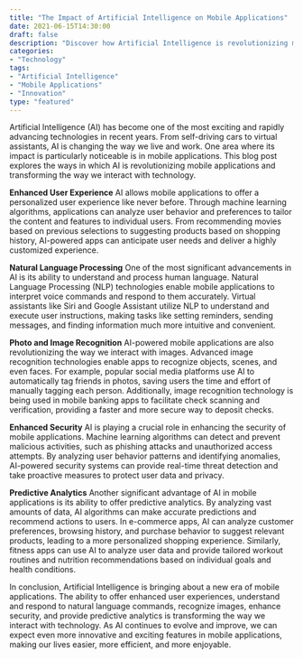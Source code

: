 ```yaml
--- 
title: "The Impact of Artificial Intelligence on Mobile Applications" 
date: 2021-06-15T14:30:00 
draft: false 
description: "Discover how Artificial Intelligence is revolutionizing mobile applications and transforming the way we interact with technology." 
categories: 
- "Technology" 
tags: 
- "Artificial Intelligence" 
- "Mobile Applications" 
- "Innovation" 
type: "featured" 
--- 
```


Artificial Intelligence (AI) has become one of the most exciting and rapidly advancing technologies in recent years. From self-driving cars to virtual assistants, AI is changing the way we live and work. One area where its impact is particularly noticeable is in mobile applications. This blog post explores the ways in which AI is revolutionizing mobile applications and transforming the way we interact with technology.

**Enhanced User Experience**
AI allows mobile applications to offer a personalized user experience like never before. Through machine learning algorithms, applications can analyze user behavior and preferences to tailor the content and features to individual users. From recommending movies based on previous selections to suggesting products based on shopping history, AI-powered apps can anticipate user needs and deliver a highly customized experience.

**Natural Language Processing**
One of the most significant advancements in AI is its ability to understand and process human language. Natural Language Processing (NLP) technologies enable mobile applications to interpret voice commands and respond to them accurately. Virtual assistants like Siri and Google Assistant utilize NLP to understand and execute user instructions, making tasks like setting reminders, sending messages, and finding information much more intuitive and convenient.

**Photo and Image Recognition**
AI-powered mobile applications are also revolutionizing the way we interact with images. Advanced image recognition technologies enable apps to recognize objects, scenes, and even faces. For example, popular social media platforms use AI to automatically tag friends in photos, saving users the time and effort of manually tagging each person. Additionally, image recognition technology is being used in mobile banking apps to facilitate check scanning and verification, providing a faster and more secure way to deposit checks.

**Enhanced Security**
AI is playing a crucial role in enhancing the security of mobile applications. Machine learning algorithms can detect and prevent malicious activities, such as phishing attacks and unauthorized access attempts. By analyzing user behavior patterns and identifying anomalies, AI-powered security systems can provide real-time threat detection and take proactive measures to protect user data and privacy.

**Predictive Analytics**
Another significant advantage of AI in mobile applications is its ability to offer predictive analytics. By analyzing vast amounts of data, AI algorithms can make accurate predictions and recommend actions to users. In e-commerce apps, AI can analyze customer preferences, browsing history, and purchase behavior to suggest relevant products, leading to a more personalized shopping experience. Similarly, fitness apps can use AI to analyze user data and provide tailored workout routines and nutrition recommendations based on individual goals and health conditions.

In conclusion, Artificial Intelligence is bringing about a new era of mobile applications. The ability to offer enhanced user experiences, understand and respond to natural language commands, recognize images, enhance security, and provide predictive analytics is transforming the way we interact with technology. As AI continues to evolve and improve, we can expect even more innovative and exciting features in mobile applications, making our lives easier, more efficient, and more enjoyable.
